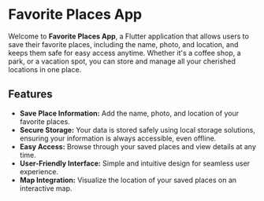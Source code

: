 # Favorite Places App

Welcome to **Favorite Places App**, a Flutter application that allows users to save their favorite places, including the name, photo, and location, and keeps them safe for easy access anytime. Whether it's a coffee shop, a park, or a vacation spot, you can store and manage all your cherished locations in one place.

## Features

- **Save Place Information:** Add the name, photo, and location of your favorite places.
- **Secure Storage:** Your data is stored safely using local storage solutions, ensuring your information is always accessible, even offline.
- **Easy Access:** Browse through your saved places and view details at any time.
- **User-Friendly Interface:** Simple and intuitive design for seamless user experience.
- **Map Integration:** Visualize the location of your saved places on an interactive map.
